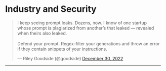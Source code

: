 # Industry and Security

<blockquote class="twitter-tweet"><p lang="en" dir="ltr">I keep seeing prompt leaks. Dozens, now. I know of one startup whose prompt is plagiarized from another’s that leaked — revealed when theirs also leaked.<br><br>Defend your prompt. Regex-filter your generations and throw an error if they contain snippets of your instructions.</p>&mdash; Riley Goodside (@goodside) <a href="https://twitter.com/goodside/status/1608715122419302401?ref_src=twsrc%5Etfw">December 30, 2022</a></blockquote>

---
